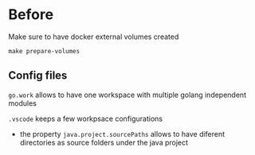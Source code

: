 # Before

Make sure to have docker external volumes created

```
make prepare-volumes
```

## Config files

```go.work``` allows to have one workspace with multiple golang independent modules

```.vscode``` keeps a few workpsace configurations
- the property ```java.project.sourcePaths``` allows to have diferent directories as source folders under the java project
